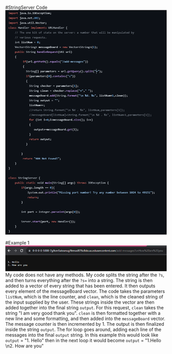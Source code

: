 #StringServer Code
![serverCode](lab2Code.PNG)


#Example 1
![Example1](lab2Example1.PNG)
My code does not have any methods. My code splits the string after the  `?s`, and then turns everything after the `?s=` into a string. The string is then added to a vector of every string that has been entered. It then outputs every element of the messageBoard vector. The code takes the parameters `listNum`, which is the line counter, and `clean`, which is the cleaned string of the input supplied by the user. These strings inside the vector are then added together into the final string `output`. For this request, `clean` takes the string "I am very good thank you". `clean` is then formatted together with a new line and some formatting, and then added into the `messageBoard` vector. The message counter is then incremented by 1. The output is then finalized inside the string `output`. The for loop goes around, adding each line of the messages into the final `output` string. In this example this would look like `output` =  "1. Hello" then in the next loop it would become `output` =  "1.Hello \n2. How are you"
